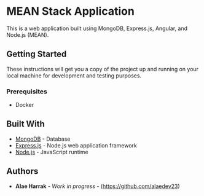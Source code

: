 # MEAN Stack Application

This is a web application built using MongoDB, Express.js, Angular, and Node.js (MEAN).

## Getting Started

These instructions will get you a copy of the project up and running on your local machine for development and testing purposes.

### Prerequisites

- Docker

## Built With

- [MongoDB](https://www.mongodb.com/) - Database
- [Express.js](https://expressjs.com/) - Node.js web application framework
- [Node.js](https://nodejs.org/) - JavaScript runtime

## Authors

- **Alae Harrak** - *Work in progress* - (https://github.com/alaedev23)